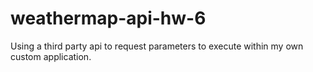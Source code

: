 # weathermap-api-hw-6
Using a third party api to request parameters to execute within my own custom application.
